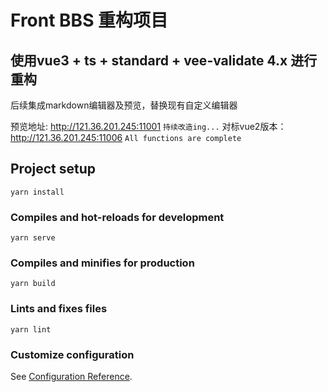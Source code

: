 # Front BBS 重构项目
## 使用vue3 + ts + standard + vee-validate 4.x 进行重构


后续集成markdown编辑器及预览，替换现有自定义编辑器

预览地址: http://121.36.201.245:11001  `持续改造ing...`
对标vue2版本：http://121.36.201.245:11006  `All functions are complete`
## Project setup
```
yarn install
```

### Compiles and hot-reloads for development
```
yarn serve
```

### Compiles and minifies for production
```
yarn build
```

### Lints and fixes files
```
yarn lint
```

### Customize configuration
See [Configuration Reference](https://cli.vuejs.org/config/).
